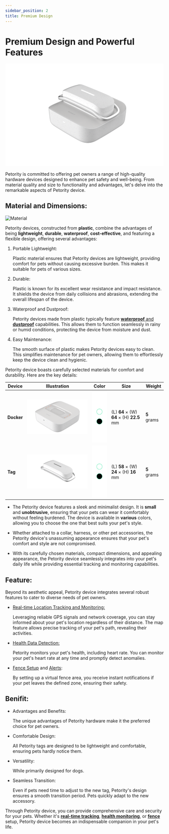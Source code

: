 ```yaml
---
sidebar_position: 2
title: Premium Design
---
```


# Premium Design and Powerful Features
![device](/img/devices/device.png)

Petority is committed to offering pet owners a range of high-quality hardware devices designed to enhance pet safety and well-being. From material quality and size to functionality and advantages, let's delve into the remarkable aspects of Petority device.
## Material and Dimensions:
![Material](/img/devices/material.gif)

Petority devices, constructed from **plastic**, combine the advantages of being **lightweight**, **durable**, **waterproof**, **cost-effective**, and featuring a flexible design, offering several advantages:

1. Portable Lightweight:

	Plastic material ensures that Petority devices are lightweight, providing comfort for pets without causing excessive burden. This makes it suitable for pets of various sizes.

2. Durable:

	Plastic is known for its excellent wear resistance and impact resistance. It shields the device from daily collisions and abrasions, extending the overall lifespan of the device.

3. Waterproof and Dustproof:

	Petority devices made from plastic typically feature [**waterproof** and **dustproof**](/docs/devices/general-information/waterproof-dustproof) capabilities. This allows them to function seamlessly in rainy or humid conditions, protecting the device from moisture and dust.

4. Easy Maintenance:

	The smooth surface of plastic makes Petority devices easy to clean. This simplifies maintenance for pet owners, allowing them to effortlessly keep the device clean and hygienic.

Petority device boasts carefully selected materials for comfort and durability. Here are the key details:

| Device  |  Illustration  | Color | Size | Weight |
| ----------- |----------- | ----------- | ----------- | ----------- |
| **Docker** | ![Docker](/img/devices/docker.png) | ![color](/img/devices/color.png) | (L) **64** × (W) **64** × (H) **22.5** mm |  **5** grams |
| **Tag**  | ![Tag](/img/devices/tag.png) |![color](/img/devices/color.png) | (L) **58** × (W) **24** × (H) **16** mm |  **5** grams |

+ The Petority device features a sleek and minimalist design. It is **small** and **unobtrusive**, ensuring that your pets can wear it comfortably without feeling burdened. The device is available in **various** colors, allowing you to choose the one that best suits your pet's style.

+ Whether attached to a collar, harness, or other pet accessories, the Petority device's unassuming appearance ensures that your pet's comfort and style are not compromised.

+ With its carefully chosen materials, compact dimensions, and appealing appearance, the Petority device seamlessly integrates into your pet's daily life while providing essential tracking and monitoring capabilities.

## Feature:
Beyond its aesthetic appeal, Petority device integrates several robust features to cater to diverse needs of pet owners.

+ [Real-time Location Tracking and Monitoring:](/docs/petority/features/live-tracking)
  
    Leveraging reliable GPS signals and network coverage, you can stay informed about your pet's location regardless of their distance. The map feature allows precise tracking of your pet's path, revealing their activities.

+ [Health Data Detection:](/docs/petority/features/health-monitoring)

  Petority monitors your pet's health, including heart rate. You can monitor your pet's heart rate at any time and promptly detect anomalies.
  
+ [Fence Setup](/docs/petority/features/fence) and [Alerts](/docs/petority/notification/fence-event):

    By setting up a virtual fence area, you receive instant notifications if your pet leaves the defined zone, ensuring their safety.

## Benifit:
  
+ Advantages and Benefits:

    The unique advantages of Petority hardware make it the preferred choice for pet owners.

+ Comfortable Design:

  All Petority tags are designed to be lightweight and comfortable, ensuring pets hardly notice them.
  
+ Versatility:

  While primarily designed for dogs.
  
+ Seamless Transition:

  Even if pets need time to adjust to the new tag, Petority's design ensures a smooth transition period. Pets quickly adapt to the new accessory.

Through Petority device, you can provide comprehensive care and security for your pets. Whether it's [**real-time tracking**](/docs/petority/features/live-tracking), [**health monitoring**](/docs/petority/features/health-monitoring), or [**fence**](/docs/petority/features/Fence) setup, Petority device becomes an indispensable companion in your pet's life.
